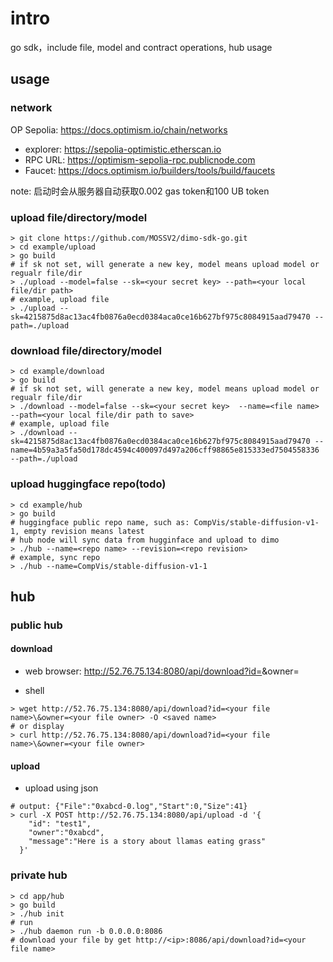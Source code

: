 # intro
go sdk，include file, model and contract operations, hub usage

## usage 

### network

OP Sepolia: https://docs.optimism.io/chain/networks

+ explorer: https://sepolia-optimistic.etherscan.io
+ RPC URL: https://optimism-sepolia-rpc.publicnode.com
+ Faucet: https://docs.optimism.io/builders/tools/build/faucets 

note: 启动时会从服务器自动获取0.002 gas token和100 UB token

### upload file/directory/model

```shell
> git clone https://github.com/MOSSV2/dimo-sdk-go.git
> cd example/upload
> go build
# if sk not set, will generate a new key, model means upload model or regualr file/dir
> ./upload --model=false --sk=<your secret key> --path=<your local file/dir path>
# example, upload file
> ./upload --sk=4215875d8ac13ac4fb0876a0ecd0384aca0ce16b627bf975c8084915aad79470 --path=./upload
```

### download file/directory/model

```shell
> cd example/download
> go build
# if sk not set, will generate a new key, model means upload model or regualr file/dir
> ./download --model=false --sk=<your secret key>  --name=<file name> --path=<your local file/dir path to save>
# example, upload file
> ./download --sk=4215875d8ac13ac4fb0876a0ecd0384aca0ce16b627bf975c8084915aad79470 --name=4b59a3a5fa50d178dc4594c400097d497a206cff98865e815333ed7504558336 --path=./upload
```

### upload huggingface repo(todo)

```shell
> cd example/hub
> go build
# huggingface public repo name, such as: CompVis/stable-diffusion-v1-1, empty revision means latest
# hub node will sync data from hugginface and upload to dimo
> ./hub --name=<repo name> --revision=<repo revision>
# example, sync repo
> ./hub --name=CompVis/stable-diffusion-v1-1
```

## hub 

### public hub

#### download

+ web browser: http://52.76.75.134:8080/api/download?id=<your file name>&owner=<your file owner>

+ shell 

```shell
> wget http://52.76.75.134:8080/api/download?id=<your file name>\&owner=<your file owner> -O <saved name>
# or display 
> curl http://52.76.75.134:8080/api/download?id=<your file name>\&owner=<your file owner>

```

#### upload

+ upload using json 

```shell
# output: {"File":"0xabcd-0.log","Start":0,"Size":41}
> curl -X POST http://52.76.75.134:8080/api/upload -d '{
    "id": "test1", 
    "owner":"0xabcd",
    "message":"Here is a story about llamas eating grass"
  }'
```


### private hub

```shell
> cd app/hub
> go build
> ./hub init
# run
> ./hub daemon run -b 0.0.0.0:8086
# download your file by get http://<ip>:8086/api/download?id=<your file name> 
```